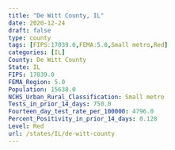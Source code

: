 ```yaml
---
title: "De Witt County, IL"
date: 2020-12-24
draft: false
type: county
tags: [FIPS:17039.0,FEMA:5.0,Small metro,Red]
categories: [IL]
County: De Witt County
State: IL
FIPS: 17039.0
FEMA_Region: 5.0
Population: 15638.0
NCHS_Urban_Rural_Classification: Small metro
Tests_in_prior_14_days: 750.0
Fourteen_day_test_rate_per_100000: 4796.0
Percent_Positivity_in_prior_14_days: 0.128
Level: Red
url: /states/IL/de-witt-county
---
```



